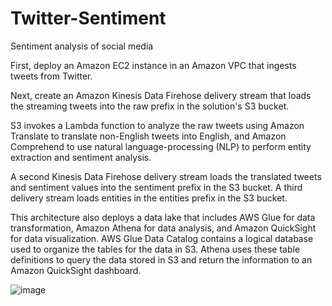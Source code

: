 # Twitter-Sentiment

Sentiment analysis of social media

First, deploy an Amazon EC2 instance in an Amazon VPC that ingests tweets from Twitter.

Next, create an Amazon Kinesis Data Firehose delivery stream that loads the streaming tweets into the raw prefix in the solution's S3 bucket.

S3 invokes a Lambda function to analyze the raw tweets using Amazon Translate to translate non-English tweets into English, and Amazon Comprehend to use natural language-processing (NLP) to perform entity extraction and sentiment analysis.

A second Kinesis Data Firehose delivery stream loads the translated tweets and sentiment values into the sentiment prefix in the S3 bucket. A third delivery stream loads entities in the entities prefix in the S3 bucket.

This architecture also deploys a data lake that includes AWS Glue for data transformation, Amazon Athena for data analysis, and Amazon QuickSight for data visualization. AWS Glue Data Catalog contains a logical database used to organize the tables for the data in S3. Athena uses these table definitions to query the data stored in S3 and return the information to an Amazon QuickSight dashboard.

![image](https://github.com/victorhu95/Twitter-Sentiment/assets/44851564/4a248ba2-8af3-471a-92e2-672b45612cd2)
